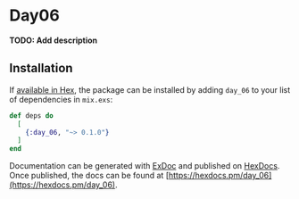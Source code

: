# Day06

**TODO: Add description**

## Installation

If [available in Hex](https://hex.pm/docs/publish), the package can be installed
by adding `day_06` to your list of dependencies in `mix.exs`:

```elixir
def deps do
  [
    {:day_06, "~> 0.1.0"}
  ]
end
```

Documentation can be generated with [ExDoc](https://github.com/elixir-lang/ex_doc)
and published on [HexDocs](https://hexdocs.pm). Once published, the docs can
be found at [https://hexdocs.pm/day_06](https://hexdocs.pm/day_06).

